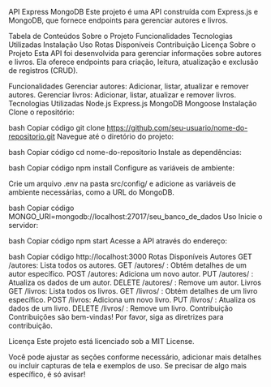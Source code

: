 API Express MongoDB
Este projeto é uma API construída com Express.js e MongoDB, que fornece endpoints para gerenciar autores e livros.

Tabela de Conteúdos
Sobre o Projeto
Funcionalidades
Tecnologias Utilizadas
Instalação
Uso
Rotas Disponíveis
Contribuição
Licença
Sobre o Projeto
Esta API foi desenvolvida para gerenciar informações sobre autores e livros. Ela oferece endpoints para criação, leitura, atualização e exclusão de registros (CRUD).

Funcionalidades
Gerenciar autores:
Adicionar, listar, atualizar e remover autores.
Gerenciar livros:
Adicionar, listar, atualizar e remover livros.
Tecnologias Utilizadas
Node.js
Express.js
MongoDB
Mongoose
Instalação
Clone o repositório:

bash
Copiar código
git clone https://github.com/seu-usuario/nome-do-repositorio.git
Navegue até o diretório do projeto:

bash
Copiar código
cd nome-do-repositorio
Instale as dependências:

bash
Copiar código
npm install
Configure as variáveis de ambiente:

Crie um arquivo .env na pasta src/config/ e adicione as variáveis de ambiente necessárias, como a URL do MongoDB.

bash
Copiar código
MONGO_URI=mongodb://localhost:27017/seu_banco_de_dados
Uso
Inicie o servidor:

bash
Copiar código
npm start
Acesse a API através do endereço:

bash
Copiar código
http://localhost:3000
Rotas Disponíveis
Autores
GET /autores: Lista todos os autores.
GET /autores/
: Obtém detalhes de um autor específico.
POST /autores: Adiciona um novo autor.
PUT /autores/
: Atualiza os dados de um autor.
DELETE /autores/
: Remove um autor.
Livros
GET /livros: Lista todos os livros.
GET /livros/
: Obtém detalhes de um livro específico.
POST /livros: Adiciona um novo livro.
PUT /livros/
: Atualiza os dados de um livro.
DELETE /livros/
: Remove um livro.
Contribuição
Contribuições são bem-vindas! Por favor, siga as diretrizes para contribuição.

Licença
Este projeto está licenciado sob a MIT License.

Você pode ajustar as seções conforme necessário, adicionar mais detalhes ou incluir capturas de tela e exemplos de uso. Se precisar de algo mais específico, é só avisar!

